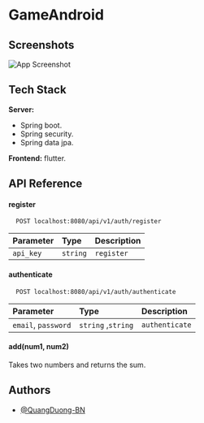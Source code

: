 # GameAndroid
## Screenshots

![App Screenshot](https://giadinh.mediacdn.vn/296230595582509056/2022/2/28/ly-tham-1-16460167959361875529123.jpg)

## Tech Stack

**Server:** 
  - Spring boot.
  - Spring security.
  - Spring data jpa.

**Frontend:** flutter.


## API Reference

#### register

```http
  POST localhost:8080/api/v1/auth/register
```

| Parameter | Type     | Description                |
| :-------- | :------- | :------------------------- |
| `api_key` | `string` |  `register`

#### authenticate

```http
  POST localhost:8080/api/v1/auth/authenticate
```

| Parameter | Type     | Description                       |
| :-------- | :------- | :-------------------------------- |
| `email`, `password` | `string` ,`string` | `authenticate` |

#### add(num1, num2)

Takes two numbers and returns the sum.


## Authors

- [@QuangDuong-BN](https://github.com/QuangDuong-BN)
  
